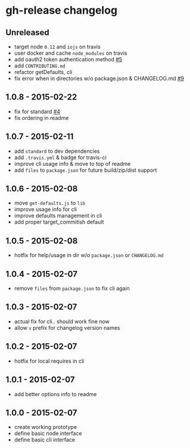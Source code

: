 # gh-release changelog

## Unreleased
* target node `0.12` and `iojs` on travis
* user docker and cache `node_modules` on travis
* add oauth2 token authentication method [#5](https://github.com/ngoldman/gh-release/issues/5)
* add `CONTRIBUTING.md`
* refactor getDefaults, cli
* fix error when in directories w/o package.json & CHANGELOG.md [#9](https://github.com/ngoldman/gh-release/issues/9)

## 1.0.8 - 2015-02-22
* fix for standard [#4](https://github.com/ngoldman/gh-release/issues/4)
* fix ordering in readme

## 1.0.7 - 2015-02-11
* add `standard` to dev dependencies
* add `.travis.yml` & badge for travis-ci
* improve cli usage info & move to top of readme
* add `files` to `package.json` for future build/zip/dist support

## 1.0.6 - 2015-02-08
* move `get-defaults.js` to `lib`
* improve usage info for cli
* improve defaults management in cli
* add proper target_commitish default

## 1.0.5 - 2015-02-08
* hotfix for help/usage in dir w/o `package.json` or `CHANGELOG.md`

## 1.0.4 - 2015-02-07
* remove `files` from `package.json` to fix cli again

## 1.0.3 - 2015-02-07
* actual fix for cli.. should work fine now
* allow `v` prefix for changelog version names

## 1.0.2 - 2015-02-07
* hotfix for local requires in cli

## 1.0.1 - 2015-02-07
* add better options info to readme

## 1.0.0 - 2015-02-07
* create working prototype
* define basic node interface
* define basic cli interface
